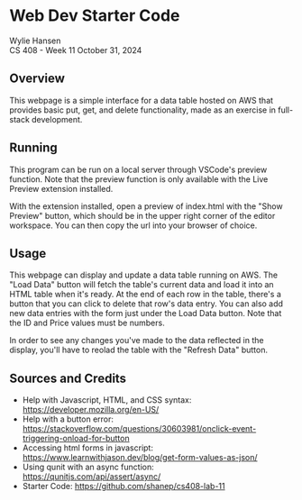 # Web Dev Starter Code

Wylie Hansen  
CS 408 - Week 11
October 31, 2024

## Overview

This webpage is a simple interface for a data table hosted on AWS that provides
basic put, get, and delete functionality, made as an exercise in full-stack
development.

## Running

This program can be run on a local server through VSCode's preview function.
Note that the preview function is only available with the Live Preview extension
installed.

With the extension installed, open a preview of index.html with the "Show
Preview" button, which should be in the upper right corner of the editor
workspace. You can then copy the url into your browser of choice.

## Usage

This webpage can display and update a data table running on AWS. The "Load
Data" button will fetch the table's current data and load it into an HTML
table when it's ready. At the end of each row in the table, there's a button
that you can click to delete that row's data entry. You can also add new
data entries with the form just under the Load Data button. Note that the ID
and Price values must be numbers.

In order to see any changes you've made to the data reflected in the display,
you'll have to reolad the table with the "Refresh Data" button.

## Sources and Credits

- Help with Javascript, HTML, and CSS syntax: https://developer.mozilla.org/en-US/
- Help with a button error: https://stackoverflow.com/questions/30603981/onclick-event-triggering-onload-for-button
- Accessing html forms in javascript: https://www.learnwithjason.dev/blog/get-form-values-as-json/
- Using qunit with an async function: https://qunitjs.com/api/assert/async/
- Starter Code: https://github.com/shanep/cs408-lab-11

